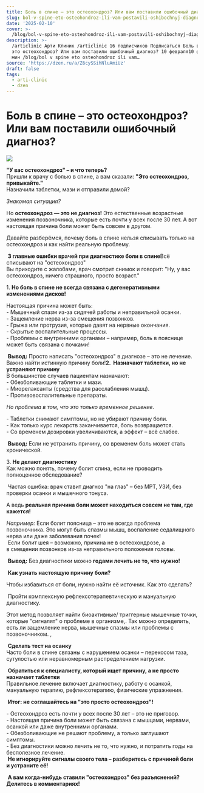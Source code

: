 ```yaml
---
title: Боль в спине – это остеохондроз? Или вам поставили ошибочный диагноз?
slug: bol-v-spine-eto-osteohondroz-ili-vam-postavili-oshibochnyj-diagnoz
date: '2025-02-10'
cover: >-
  /blog/bol-v-spine-eto-osteohondroz-ili-vam-postavili-oshibochnyj-diagnoz/cover.jpg
description: >-
  /articlinic Арти Клиник /articlinic 16 подписчиков Подписаться Боль в спине –
  это остеохондроз? Или вам поставили ошибочный диагноз? 10 февраля10 фев 1 3
  мин /blog/bol v spine eto osteohondroz ili vam…
source: 'https://dzen.ru/a/Z6cySSihNluAmiUz'
draft: false
tags:
  - arti-clinic
  - dzen
---
```


# Боль в спине – это остеохондроз? Или вам поставили ошибочный диагноз?

![](/blog/bol-v-spine-eto-osteohondroz-ili-vam-postavili-oshibochnyj-diagnoz/img-0.jpg)

**"У вас остеохондроз" – и что теперь?**  
Пришли к врачу с болью в спине, а вам сказали: **"Это остеохондроз, привыкайте."**  
Назначили таблетки, мази и отправили домой?  
  
_Знакомая ситуация?_  
  
Но **остеохондроз — это не диагноз!** Это естественные возрастные изменения позвоночника, которые есть почти у всех после 30 лет. А вот настоящая причина боли может быть совсем в другом.  
  
Давайте разберёмся, почему боль в спине нельзя списывать только на остеохондроз и как найти реальную проблему.  
  
 **3 главные ошибки врачей при диагностике боли в спине**Всё списывают на "остеохондроз"  
Вы приходите с жалобами, врач смотрит снимок и говорит: "Ну, у вас остеохондроз, ничего страшного, просто возраст."  
  
1\. **Но боль в спине не всегда связана с дегенеративными изменениями дисков!**  
  
Настоящая причина может быть:  
\- Мышечный спазм из-за сидячей работы и неправильной осанки.  
\- Защемление нерва из-за смещения позвонков.  
\- Грыжа или протрузия, которые давят на нервные окончания.  
\- Скрытые воспалительные процессы.  
\- Проблемы с внутренними органами – например, боль в пояснице может быть связана с почками!

 **Вывод:** Просто написать "остеохондроз" в диагнозе – это не лечение. Важно найти истинную причину боли!**2\.  Назначают таблетки, но не устраняют причину**  
В большинстве случаев пациентам назначают:  
\- Обезболивающие таблетки и мази.  
\- Миорелаксанты (средства для расслабления мышц).  
\- Противовоспалительные препараты.

_Но проблема в том, что это только временное решение._  
  
\- Таблетки снимают симптомы, но не убирают причину боли.  
\- Как только курс лекарств заканчивается, боль возвращается.  
\- Со временем дозировки увеличиваются, а эффект – всё слабее.  
  
 **Вывод:** Если не устранить причину, со временем боль может стать хронической.  
  
3. **Не делают диагностику**  
Как можно понять, почему болит спина, если не проводить полноценное обследование?  
  
 Частая ошибка: врач ставит диагноз "на глаз" – без МРТ, УЗИ, без проверки осанки и мышечного тонуса.  
  
А ведь **реальная причина боли может находиться совсем не там, где кажется!**  
  
_Например:_ Если болит поясница – это не всегда проблема позвоночника. Это могут быть спазмы мышц, воспаление седалищного нерва или даже заболевания почек!  
 Если болит шея – возможно, причина не в остеохондрозе, а в смещении позвонков из-за неправильного положения головы.  
  
 **Вывод:** Без диагностики можно **годами лечить не то, что нужно!**  
  
 **Как узнать настоящую причину боли?**  
  
Чтобы избавиться от боли, нужно найти её источник. Как это сделать?  
  
 Пройти комплексную рефлексотерапевтическую и мануальную диагностику.

Этот метод позволяет найти биоактивные/ триггерные мышечные точки, которые "сигналят" о проблеме в организме,. Так можно определить, есть ли защемление нерва, мышечные спазмы или проблемы с позвоночником. ,

  
 **Сделать тест на осанку**  
Часто боли в спине связаны с нарушением осанки – перекосом таза, сутулостью или неравномерным распределением нагрузки.  
  
 **Обратиться к специалисту, который ищет причину, а не просто назначает таблетки**  
Правильное лечение включает диагностику, работу с осанкой, мануальную терапию, рефлексотерапию, физические упражнения.  
  
 **Итог: не соглашайтесь на "это просто остеохондроз"!**  
  
\- Остеохондроз есть почти у всех после 30 лет – это не приговор.  
\- Настоящая причина боли может быть связана с мышцами, нервами, осанкой или даже внутренними органами.  
\- Обезболивающие не решают проблему, а только заглушают симптомы.  
\- Без диагностики можно лечить не то, что нужно, и потратить годы на бесполезное лечение.  
 **Не игнорируйте сигналы своего тела – разберитесь с причиной боли и устраните её!**  
  
 **А вам когда-нибудь ставили "остеохондроз" без разъяснений? Делитесь в комментариях!**